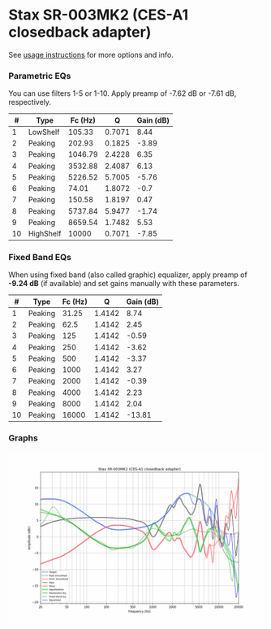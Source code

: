 # Stax SR-003MK2 (CES-A1 closedback adapter)
See [usage instructions](https://github.com/jaakkopasanen/AutoEq#usage) for more options and info.

### Parametric EQs
You can use filters 1-5 or 1-10. Apply preamp of -7.62 dB or -7.61 dB, respectively.

|   # | Type      |   Fc (Hz) |      Q |   Gain (dB) |
|-----|-----------|-----------|--------|-------------|
|   1 | LowShelf  |    105.33 | 0.7071 |        8.44 |
|   2 | Peaking   |    202.93 | 0.1825 |       -3.89 |
|   3 | Peaking   |   1046.79 | 2.4228 |        6.35 |
|   4 | Peaking   |   3532.88 | 2.4087 |        6.13 |
|   5 | Peaking   |   5226.52 | 5.7005 |       -5.76 |
|   6 | Peaking   |     74.01 | 1.8072 |       -0.7  |
|   7 | Peaking   |    150.58 | 1.8197 |        0.47 |
|   8 | Peaking   |   5737.84 | 5.9477 |       -1.74 |
|   9 | Peaking   |   8659.54 | 1.7482 |        5.53 |
|  10 | HighShelf |  10000    | 0.7071 |       -7.85 |

### Fixed Band EQs
When using fixed band (also called graphic) equalizer, apply preamp of **-9.24 dB** (if available) and set gains manually with these parameters.

|   # | Type    |   Fc (Hz) |      Q |   Gain (dB) |
|-----|---------|-----------|--------|-------------|
|   1 | Peaking |     31.25 | 1.4142 |        8.74 |
|   2 | Peaking |     62.5  | 1.4142 |        2.45 |
|   3 | Peaking |    125    | 1.4142 |       -0.59 |
|   4 | Peaking |    250    | 1.4142 |       -3.62 |
|   5 | Peaking |    500    | 1.4142 |       -3.37 |
|   6 | Peaking |   1000    | 1.4142 |        3.27 |
|   7 | Peaking |   2000    | 1.4142 |       -0.39 |
|   8 | Peaking |   4000    | 1.4142 |        2.23 |
|   9 | Peaking |   8000    | 1.4142 |        2.04 |
|  10 | Peaking |  16000    | 1.4142 |      -13.81 |

### Graphs
![](./Stax%20SR-003MK2%20(CES-A1%20closedback%20adapter).png)
